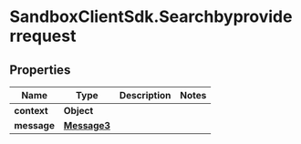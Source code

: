 # SandboxClientSdk.Searchbyproviderrequest

## Properties
Name | Type | Description | Notes
------------ | ------------- | ------------- | -------------
**context** | **Object** |  | 
**message** | [**Message3**](Message3.md) |  | 
